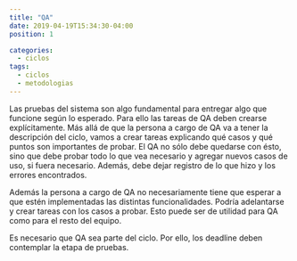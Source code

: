 ```yaml
---
title: "QA"
date: 2019-04-19T15:34:30-04:00
position: 1

categories:
  - ciclos
tags:
  - ciclos
  - metodologias
---
```

Las pruebas del sistema son algo fundamental para entregar algo que funcione según lo esperado. Para ello las tareas de QA deben crearse explícitamente. Más allá de que la persona a cargo de QA va a tener la descripción del ciclo, vamos a crear tareas explicando qué casos y qué puntos son importantes de probar. El QA no sólo debe quedarse con ésto, sino que debe probar todo lo que vea necesario y agregar nuevos casos de uso, si fuera necesario. Además, debe dejar registro de lo que hizo y los errores encontrados.

Además la persona a cargo de QA no necesariamente tiene que esperar a que estén implementadas las distintas funcionalidades. Podría adelantarse y crear tareas con los casos a probar. Esto puede ser de utilidad para QA como para el resto del equipo.

Es necesario que QA sea parte del ciclo. Por ello, los deadline deben contemplar la etapa de pruebas.
